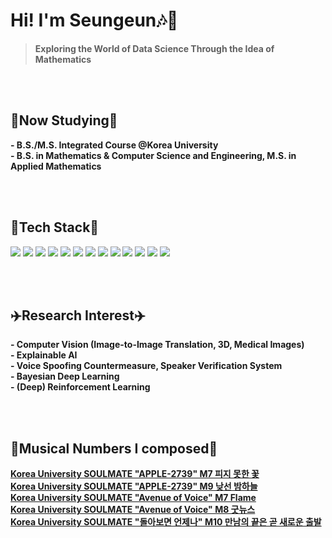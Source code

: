 # Hi! I'm Seungeun🎶🍉

>**Exploring the World of Data Science Through the Idea of Mathematics**

<br/><br/>

## :movie_camera:**Now Studying**:movie_camera:
**- B.S./M.S. Integrated Course @Korea University**
<br/>
**- B.S. in Mathematics & Computer Science and Engineering, M.S. in Applied Mathematics**

<br/><br/>

## :flashlight:**Tech Stack**:flashlight:
<div>
<img src = "https://img.shields.io/badge/Python-3776AB?style=flat-square&logo=Python&logoColor=white"/>
<img src = "https://img.shields.io/badge/C-A8B9CC?style=flat-square&logo=C&logoColor=white"/>
<img src = "https://img.shields.io/badge/Matlab-02569B?style=flat-square&logo=MATLAB&logoColor=white"/>  
<img src = "https://img.shields.io/badge/R-276DC3?style=flat-square&logo=R&logoColor=white"/>  
<img src = "https://img.shields.io/badge/Java-%23ED8B00.svg?style=flat-square&logo=openjdk&logoColor=white">
<img src = "https://img.shields.io/badge/Latex-008080?style=flat-square&logo=Latex&logoColor=white"/>
<img src = "https://img.shields.io/badge/Linux-FCC624?style=flat-square&logo=Linux&logoColor=white"/>
<img src = "https://img.shields.io/badge/MySQL-%2300f.svg?style=flat-square&logo=mysql&logoColor=white"/>
<img src = "https://img.shields.io/badge/PostgreSQL-%23316192.svg?style=flat-square&logo=postgresql&logoColor=white"/>
<img src = "https://img.shields.io/badge/Docker-%230db7ed.svg?style=flat-square&logo=docker&logoColor=white"/>
<img src = "https://img.shields.io/badge/Pytorch-EE4C2C?style=flat-square&logo=Pytorch&logoColor=white"/>
<img src = "https://img.shields.io/badge/Tensorflow-FF6F00?style=flat-square&logo=Tensorflow&logoColor=white"/>
<img src = "https://img.shields.io/badge/Keras-D00000?style=flat-square&logo=Keras&logoColor=white"/>
</div>

<br/><br/>

## :airplane:**Research Interest**:airplane:
**- Computer Vision (Image-to-Image Translation, 3D, Medical Images)**
<br/>
**- Explainable AI**
<br/>
**- Voice Spoofing Countermeasure, Speaker Verification System**
<br/>
**- Bayesian Deep Learning**
<br/>
**- (Deep) Reinforcement Learning**

<br/><br/>
## :musical_score:**Musical Numbers I composed**:musical_score:
**[Korea University SOULMATE "APPLE-2739" M7 피지 못한 꽃](https://youtu.be/ZVlzFF2htVQ?t=3319)**
<br/>
**[Korea University SOULMATE "APPLE-2739" M9 낮선 밤하늘](https://youtu.be/MO0flSMDDxA?t=877)**
<br/>
**[Korea University SOULMATE "Avenue of Voice" M7 Flame](https://youtu.be/ZIljG9sENtM?t=3352)**
<br/>
**[Korea University SOULMATE "Avenue of Voice" M8 굿뉴스](https://youtu.be/ZIljG9sENtM?t=3640)**
<br/>
**[Korea University SOULMATE "돌아보면 언제나" M10 만남의 끝은 곧 새로운 출발](https://youtu.be/osU1YM5JzxQ?t=5088)**

<!---
duneag2/duneag2 is a ✨ special ✨ repository because its `README.md` (this file) appears on your GitHub profile.
You can click the Preview link to take a look at your changes.
--->

